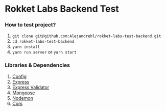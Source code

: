 # Rokket Labs Backend Test

### How to test project?

1. `git clone git@github.com:Alejandrehl/rokket-labs-test-backend.git`
2. `cd rokket-labs-test-backend`
3. `yarn install`
4. `yarn run server` or `yarn start`

### Libraries & Dependencies

1. [Config](https://yarnpkg.com/package/config)
2. [Express](https://yarnpkg.com/package/express)
3. [Express Validator](https://yarnpkg.com/package/express-validator)
4. [Mongoose](https://yarnpkg.com/package/mongoose)
5. [Nodemon](https://yarnpkg.com/package/nodemon)
6. [Cors](https://yarnpkg.com/package/cors)
